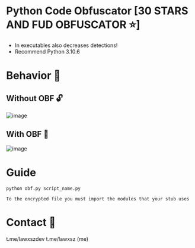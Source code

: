 # Python Code Obfuscator [30 STARS AND FUD OBFUSCATOR ⭐]

- In executables also decreases detections!
- Recommend Python 3.10.6

# Behavior 🧬

## Without OBF 🔓
![image](https://github.com/Lawxsz/Py-obfuscator/assets/116668706/033daecf-117b-4838-bc09-cc3cf8b750cf)

## With OBF 🔐

![image](https://github.com/Lawxsz/Py-obfuscator/assets/116668706/52c9d17f-db2f-48d3-8ad6-a9d428d616a6)

# Guide
```
python obf.py script_name.py
```
`To the encrypted file you must import the modules that your stub uses`

# Contact 🧲
t.me/lawxszdev
t.me/lawxsz (me)
